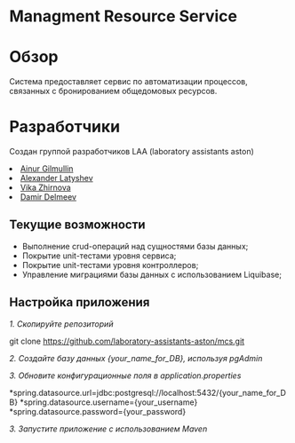 # Managment Resource Service


# Обзор

Система предоставляет сервис по автоматизации процессов, связанных с бронированием общедомовых ресурсов.


# Разработчики

Создан группой разработчиков LAA (laboratory assistants aston)

<li> <a href="https://github.com/BoemBB" target="_blank">Ainur Gilmullin</a></li>
<li> <a href="https://github.com/imposya" target="_blank">Alexander Latyshev</a></li>
<li> <a href="https://github.com/vikazhirnova1994" target="_blank">Vika Zhirnova</a></li>
<li> <a href="https://github.com/DamirDelmeev" target="_blank">Damir Delmeev</a></li>


## Текущие возможности

* Выполнение crud-операций над сущностями базы данных;
* Покрытие unit-тестами уровня сервиса;
* Покрытие unit-тестами уровня контроллеров;
* Управление миграциями базы данных с использованием Liquibase;


## Настройка приложения


*1. Скопируйте репозиторий*

git clone https://github.com/laboratory-assistants-aston/mcs.git


*2. Создайте базу данных {your_name_for_DB}, используя pgAdmin*


*3. Обновите конфигурационные поля в application.properties*

*spring.datasource.url=jdbc:postgresql://localhost:5432/{your_name_for_DB}
*spring.datasource.username={your_username}
*spring.datasource.password={your_password}


*3. Запустите приложение с использованием Maven*
